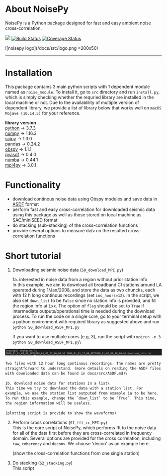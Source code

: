 # About NoisePy
NoisePy is a Python package designed for fast and easy ambient noise cross-correlation.

[![](https://img.shields.io/badge/docs-latest-blue.svg)](https://github.come/mdenolle/NoisPy/latest) [![Build Status](https://travis-ci.org/mdenolle/Noise.jl.svg?branch=master)](https://travis-ci.org/mdenolle/NoisePy) [![Coverage Status](https://coveralls.io/repos/github/mdenolle/Noise.jl/badge.svg?branch=master)](https://coveralls.io/github/mdenolle/NoisePy?branch=master)

![noisepy logo](/docs/src/logo.png =200x50)

---------
 
# Installation
This package contains 3 main python scripts with 1 dependent module named as `noise_module`. To install
it, go to `src` directory and run `install.py`, which is simply checking whether the requried library are installed in the local machine or not. Due to the availablility of multiple version of dependent library,
we provide a list of library below that works well on `macOS Mojave (10.14.5)` for your reference. 

  **library**    **version**\
  [python](https://www.python.org/)  -> 3.7.3\
  [numpy](https://numpy.org/)  -> 1.16.3\
  [scipy](https://www.scipy.org/)    -> 1.3.0\
  [pandas](https://pandas.pydata.org/)  -> 0.24.2\
  [obspy](https://github.com/obspy/obspy/wiki)   -> 1.1.1\
  [pyasdf](http://seismicdata.github.io/pyasdf/)  -> 0.4.0\
  [numba](https://devblogs.nvidia.com/numba-python-cuda-acceleration/)  -> 0.44.1\
  [mpi4py](https://mpi4py.readthedocs.io/en/stable/)  -> 3.0.1


# Functionality
* download continous noise data using Obspy modules and save data in [ASDF](https://asdf-definition.readthedocs.io/en/latest/) format
* perform fast and easy cross-correlation for downloaded seismic data using this package as 
well as those stored on local machine as SAC/miniSEED format
* do stacking (sub-stacking) of the cross-correlation functions 
* provide several options to measure dv/v on the resulted cross-correlation functions

# Short tutorial
1. Downloading seismic noise data (`S0_download_MPI.py`)

    1a. interested in noise data from a region without prior station info\
    In this example, we aim to download all broadband CI stations around LA operated during 1/Jan/2008, and store the data as two chuncks, each with 12 h long continous recordings (set `inc_hours=12`). In the script, we also set `down_list` to be `False` since no station info is provided, and fill the region info at Lxx. The option of `flag` should be set to `True` if intermediate outputs/operational time is needed during the download process. To run the code on a single core, go to your terminal setup with a python environment with required library as suggested above and run `python S0_download_ASDF_MPI.py`  

    If you want to use multiple cores (e.g, 3), run the script with `mpirun -n 3 python S0_download_ASDF_MPI.py`\

![downloaded data](/docs/src/downloaded.png)

    Two files with 12 hour long continous recordings. The names are pretty straightforward to understand. (more details on reading the ASDF files with downloaded data can be found in docs/src/ASDF.md)\

    1b. download noise data for stations in a list\
    This time we try to download the data with a station list. For example, we use the station list outputed from example 1a to be here. To run this example, change the `down_list` to be `True`. This time, the region information will be useless.  

    (plotting script is provide to show the waveforms)

2. Perform cross correlations (`S1_fft_cc_MPI.py`)\
    This is the core script of NoisePy, which performs fft to the noise data for all of the data first before they are cross-correlated in frequency domain. Several options are provided for the cross correlation, including `raw`, `coherency` and `deconv`. We choose 'decon' as an example here.

    (show the cross-correlation functions from one single station) 

3. Do stacking (`S2_stacking.py`)\
    This script 


